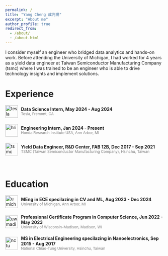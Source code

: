 ```yaml
---
permalink: /
title: "Yang Cheng 成光揚"
excerpt: "About me"
author_profile: true
redirect_from: 
  - /about/
  - /about.html
---
```


I consider myself an engineer who bridged data analytics and hands-on work. Before attending the University of Michigan, I had worked for 4 years as a yield data engineer at Taiwan Semiconductor Manufacturing Company (tsmc) where I was trained to be an engineer who is able to drive technology insights and implement solutions.

Experience
======

<div style="display: flex; align-items: center;">
  <img src="https://github.com/YangCheng27/YangCheng27.github.io/assets/56757171/25cfaede-2abd-4fc6-bc45-18061e0e6007" width="40" height="40" alt="tesla" title="Graduation Cap"/>
  <div style="margin-left: 10px;">
    <div style="font-weight:bold;">Data Science Intern, May 2024 - Aug 2024</div>
    <div style="color:gray; font-size:smaller;">Tesla, Fremont, CA</div>
  </div>
</div>

<div style="height: 20px;"> 
  
</div>

<div style="display: flex; align-items: center;">
  <img src="https://github.com/YangCheng27/YangCheng27.github.io/assets/56757171/c1e47006-a58a-4c9c-a61d-8e4e2d7e8c78" width="40" height="40" alt="hri" title="Graduation Cap"/>
  <div style="margin-left: 10px;">
    <div style="font-weight:bold;">Engineering Intern, Jan 2024 - Present</div>
    <div style="color:gray; font-size:smaller;">Honda Research Institute USA, Ann Arbor, MI</div>
  </div>
</div>

<div style="height: 20px;">

</div>

<div style="display: flex; align-items: center;">
  <img src="https://github.com/YangCheng27/YangCheng27.github.io/assets/56757171/f4dec595-937d-43fa-8ffb-12907cbecaf8" width="40" height="40" alt="tsmc" title="Graduation Cap"/>
  <div style="margin-left: 10px;">
    <div style="font-weight:bold;">Yield Data Engineer, R&D Center, FAB 12B, Dec 2017 - Sep 2021</div>
    <div style="color:gray; font-size:smaller;">TSMC (Taiwan Semiconductor Manufacturing Company), Hsinchu, Taiwan</div>
  </div>
</div>

<div style="height: 35px;">

</div>

Education
======
<div style="display: flex; align-items: center;">
  <img src="https://github.com/YangCheng27/YangCheng27.github.io/assets/56757171/d49c6f57-2be8-4ed5-a16c-1a737bbc5d88" width="40" height="40" alt="umich" title="Graduation Cap"/>
  <div style="margin-left: 10px;">
    <div style="font-weight:bold;">MEng in ECE specilazing in CV and ML, Aug 2023 - Dec 2024</div>
    <div style="color:gray; font-size:smaller;">University of Michigan, Ann Arbor, MI</div>
  </div>
</div>

<div style="height: 20px;">

</div>

<div style="display: flex; align-items: center;">
  <img src="https://github.com/YangCheng27/YangCheng27.github.io/assets/56757171/19278dfe-c236-4ba3-993e-36b85615101a" width="40" height="40" alt="uwmadison" title="Graduation Cap"/>
  <div style="margin-left: 10px;">
    <div style="font-weight:bold;">Professional Certificate Program in Computer Science, Jun 2022 - May 2023</div>
    <div style="color:gray; font-size:smaller;">University of Wisconsin-Madison, Madison, WI</div>
  </div>
</div>

<div style="height: 20px;">

</div>

<div style="display: flex; align-items: center;">
  <img src="https://github.com/YangCheng27/YangCheng27.github.io/assets/56757171/6abc3851-a24b-4d14-a14c-335a67bc3c1a" width="40" height="40" alt="nctu" title="Graduation Cap"/>
  <div style="margin-left: 10px;">
    <div style="font-weight:bold;">MS in Electrical Engineering specilazing in Nanoelectronics, Sep 2015 - Aug 2017</div>
    <div style="color:gray; font-size:smaller;">National Chiao-Tung University, Hsinchu, Taiwan</div>
  </div>
</div>

<div style="height: 40px;">

</div>
